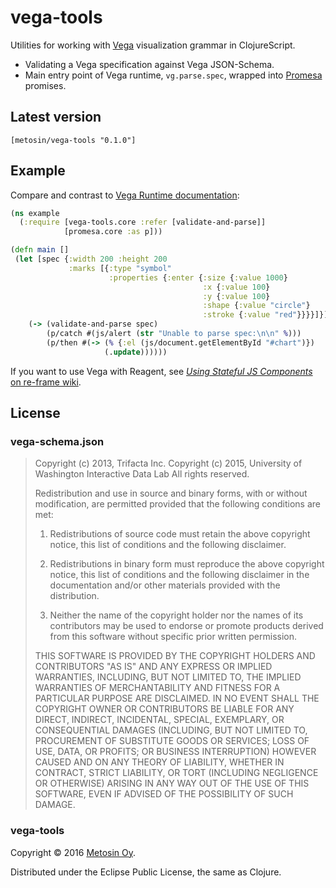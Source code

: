 # vega-tools

Utilities for working with [Vega][vega] visualization grammar in ClojureScript.

* Validating a Vega specification against Vega JSON-Schema.
* Main entry point of Vega runtime, `vg.parse.spec`, wrapped into [Promesa][promesa] promises.

[vega]: https://vega.github.io/vega/
[promesa]: https://github.com/funcool/promesa

## Latest version

    [metosin/vega-tools "0.1.0"]

## Example

Compare and contrast to [Vega Runtime documentation](https://github.com/vega/vega/wiki/Runtime):

```clj
(ns example
  (:require [vega-tools.core :refer [validate-and-parse]]
            [promesa.core :as p]))

(defn main []
 (let [spec {:width 200 :height 200
             :marks [{:type "symbol"
                      :properties {:enter {:size {:value 1000}
                                           :x {:value 100}
                                           :y {:value 100}
                                           :shape {:value "circle"}
                                           :stroke {:value "red"}}}}]}]
    (-> (validate-and-parse spec)
        (p/catch #(js/alert (str "Unable to parse spec:\n\n" %)))
        (p/then #(-> (% {:el (js/document.getElementById "#chart")})
                     (.update))))))
```

If you want to use Vega with Reagent, see [*Using Stateful JS Components* on re-frame wiki][stateful].

[stateful]: https://github.com/Day8/re-frame/wiki/Using-Stateful-JS-Components

## License

### vega-schema.json

> Copyright (c) 2013, Trifacta Inc.
> Copyright (c) 2015, University of Washington Interactive Data Lab
> All rights reserved.
> 
> Redistribution and use in source and binary forms, with or without
> modification, are permitted provided that the following conditions are met:
> 
> 1. Redistributions of source code must retain the above copyright notice, this
>    list of conditions and the following disclaimer.
> 
> 2. Redistributions in binary form must reproduce the above copyright notice,
>    this list of conditions and the following disclaimer in the documentation
>    and/or other materials provided with the distribution.
> 
> 3. Neither the name of the copyright holder nor the names of its contributors
>   may be used to endorse or promote products derived from this software
>   without specific prior written permission.
> 
> THIS SOFTWARE IS PROVIDED BY THE COPYRIGHT HOLDERS AND CONTRIBUTORS "AS IS"
> AND ANY EXPRESS OR IMPLIED WARRANTIES, INCLUDING, BUT NOT LIMITED TO, THE
> IMPLIED WARRANTIES OF MERCHANTABILITY AND FITNESS FOR A PARTICULAR PURPOSE ARE
> DISCLAIMED. IN NO EVENT SHALL THE COPYRIGHT OWNER OR CONTRIBUTORS BE LIABLE
> FOR ANY DIRECT, INDIRECT, INCIDENTAL, SPECIAL, EXEMPLARY, OR CONSEQUENTIAL
> DAMAGES (INCLUDING, BUT NOT LIMITED TO, PROCUREMENT OF SUBSTITUTE GOODS OR
> SERVICES; LOSS OF USE, DATA, OR PROFITS; OR BUSINESS INTERRUPTION) HOWEVER
> CAUSED AND ON ANY THEORY OF LIABILITY, WHETHER IN CONTRACT, STRICT LIABILITY,
> OR TORT (INCLUDING NEGLIGENCE OR OTHERWISE) ARISING IN ANY WAY OUT OF THE USE
> OF THIS SOFTWARE, EVEN IF ADVISED OF THE POSSIBILITY OF SUCH DAMAGE.


### vega-tools

Copyright © 2016 [Metosin Oy](http://www.metosin.fi/).

Distributed under the Eclipse Public License, the same as Clojure.
